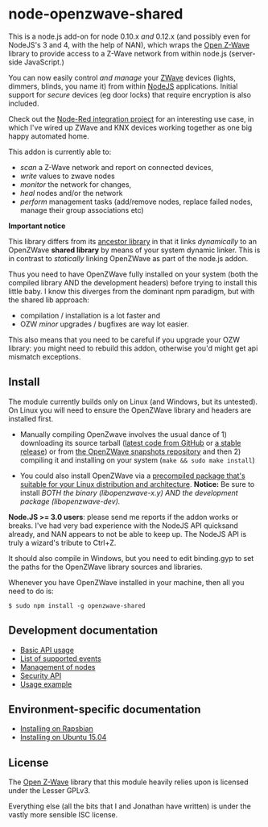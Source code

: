 node-openzwave-shared
=====================

This is a node.js add-on for node 0.10.x *and* 0.12.x (and possibly
even for NodeJS's 3 and 4, with the help of NAN), which wraps the [Open
Z-Wave](https://www.openzwave.com/) library to provide access to a
Z-Wave network from within node.js (server-side JavaScript.)

You can now easily control *and manage* your [ZWave](http://www.z-wave.com/) devices
(lights, dimmers, blinds, you name it) from within [NodeJS](https://nodejs.org/) applications.
Initial support for *secure* devices (eg door locks) that require encryption is also included.

Check out the [Node-Red integration project](https://github.com/OpenZWave/node-red-contrib-openzwave)
for an interesting use case, in which I've wired up ZWave and KNX devices working together as
one big happy automated home.

This addon is currently able to:
- *scan* a Z-Wave network and report on connected devices,
- *write* values to zwave nodes
- *monitor* the network for changes,
- *heal* nodes and/or the network
- *perform* management tasks (add/remove nodes, replace failed nodes, manage their group associations etc)

**Important notice**

This library differs from its [ancestor library](https://github.com/jperkin/node-openzwave)
in that it links *dynamically* to an OpenZWave **shared library**
by means of your system dynamic linker. This is  in contrast to
*statically* linking OpenZWave as part of the node.js addon.

Thus you need to have OpenZWave fully installed on your system (both the
compiled library AND the development headers) before trying to install this little baby.
I know this diverges from the dominant npm paradigm, but with the shared lib approach:
  - compilation / installation is a lot faster and
  - OZW *minor* upgrades / bugfixes are way lot easier.

This also means that you need to be careful if you upgrade your
OZW library: you might need to rebuild this addon, otherwise you'd might
get api mismatch exceptions.

## Install

The module currently builds only on Linux (and Windows, but its untested).
On Linux you will need to ensure the OpenZWave library and headers are
installed first.

- Manually compiling OpenZwave involves the usual dance of 1) downloading its source tarball
([latest code from GitHub](https://github.com/OpenZWave/open-zwave/archive/master.zip) or
[a stable release](https://github.com/OpenZWave/open-zwave/releases)) or
from [the OpenZWave snapshots repository](http://old.openzwave.com/snapshots/)
and then 2) compiling it and installing on your system (`make && sudo make install`)

- You could also install OpenZWave via a [precompiled package that's suitable for your Linux distribution and architecture](http://old.openzwave.com/downloads/).
**Notice:** Be sure to install *BOTH the binary (libopenzwave-x.y) AND the development
package (libopenzwave-dev).*

**Node.JS >= 3.0 users**: please send me reports if the addon works or breaks.
I've had very bad experience with the NodeJS API quicksand already, and NAN
appears to not be able to keep up. The NodeJS API is truly a wizard's tribute to Ctrl+Z.

It should also compile in Windows, but you need to edit binding.gyp
to set the paths for the OpenZWave library sources and libraries.

Whenever you have OpenZWave installed in your machine, then all you need to do is:
```
$ sudo npm install -g openzwave-shared
```

## Development documentation

- [Basic API usage](../master/README-api.md)
- [List of supported events](../master/README-events.md)
- [Management of nodes](../master/README-mgmt.md)
- [Security API](../master/README-security.md)
- [Usage example](../master/README-example.md)

## Environment-specific documentation
- [Installing on Rapsbian](../master/README-raspbian.md)
- [Installing on Ubuntu 15.04](../master/README-ubuntu.md)

## License

The [Open Z-Wave](https://www.openzwave.com/) library that this
module heavily relies upon is licensed under the Lesser GPLv3.

Everything else (all the bits that I and Jonathan have written)
is under the vastly more sensible ISC license.
